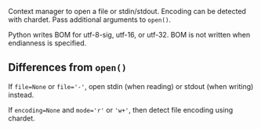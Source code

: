 Context manager to open a file or stdin/stdout. Encoding can be detected with chardet. Pass additional arguments to `open()`.

Python writes BOM for utf-8-sig, utf-16, or utf-32.  BOM is not written when endianness is specified.
## Differences from `open()`
If `file=None` or `file='-'`, open stdin (when reading) or stdout (when writing) instead.

If `encoding=None` and `mode='r'` or `'w+'`, then detect file encoding using chardet.
